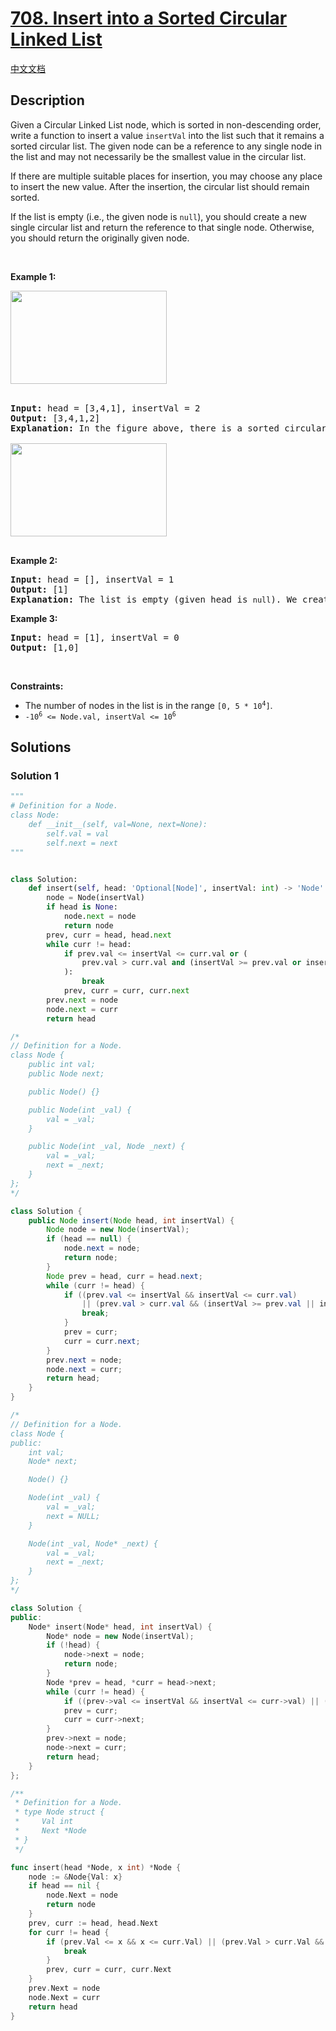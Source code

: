 # [708. Insert into a Sorted Circular Linked List](https://leetcode.com/problems/insert-into-a-sorted-circular-linked-list)

[中文文档](/solution/0700-0799/0708.Insert%20into%20a%20Sorted%20Circular%20Linked%20List/README.md)

## Description

<p>Given a Circular Linked List node, which is sorted in non-descending order, write a function to insert a value <code>insertVal</code> into the list such that it remains a sorted circular list. The given node can be a reference to any single node in the list and may not necessarily be the smallest value in the circular list.</p>

<p>If there are multiple suitable places for insertion, you may choose any place to insert the new value. After the insertion, the circular list should remain sorted.</p>

<p>If the list is empty (i.e., the given node is <code>null</code>), you should create a new single circular list and return the reference to that single node. Otherwise, you should return the originally given node.</p>

<p>&nbsp;</p>
<p><strong class="example">Example 1:</strong></p>
<img alt="" src="https://spcdn.pages.dev/leetcode/problems/0708.Insert%20into%20a%20Sorted%20Circular%20Linked%20List/images/example_1_before_65p.jpg" style="width: 250px; height: 149px;" /><br />
&nbsp;
<pre>
<strong>Input:</strong> head = [3,4,1], insertVal = 2
<strong>Output:</strong> [3,4,1,2]
<strong>Explanation:</strong> In the figure above, there is a sorted circular list of three elements. You are given a reference to the node with value 3, and we need to insert 2 into the list. The new node should be inserted between node 1 and node 3. After the insertion, the list should look like this, and we should still return node 3.

<img alt="" src="https://spcdn.pages.dev/leetcode/problems/0708.Insert%20into%20a%20Sorted%20Circular%20Linked%20List/images/example_1_after_65p.jpg" style="width: 250px; height: 149px;" />

</pre>

<p><strong class="example">Example 2:</strong></p>

<pre>
<strong>Input:</strong> head = [], insertVal = 1
<strong>Output:</strong> [1]
<strong>Explanation:</strong> The list is empty (given head is&nbsp;<code>null</code>). We create a new single circular list and return the reference to that single node.
</pre>

<p><strong class="example">Example 3:</strong></p>

<pre>
<strong>Input:</strong> head = [1], insertVal = 0
<strong>Output:</strong> [1,0]
</pre>

<p>&nbsp;</p>
<p><strong>Constraints:</strong></p>

<ul>
	<li>The number of nodes in the list is in the range <code>[0, 5 * 10<sup>4</sup>]</code>.</li>
	<li><code>-10<sup>6</sup> &lt;= Node.val, insertVal &lt;= 10<sup>6</sup></code></li>
</ul>

## Solutions

### Solution 1

<!-- tabs:start -->

```python
"""
# Definition for a Node.
class Node:
    def __init__(self, val=None, next=None):
        self.val = val
        self.next = next
"""


class Solution:
    def insert(self, head: 'Optional[Node]', insertVal: int) -> 'Node':
        node = Node(insertVal)
        if head is None:
            node.next = node
            return node
        prev, curr = head, head.next
        while curr != head:
            if prev.val <= insertVal <= curr.val or (
                prev.val > curr.val and (insertVal >= prev.val or insertVal <= curr.val)
            ):
                break
            prev, curr = curr, curr.next
        prev.next = node
        node.next = curr
        return head
```

```java
/*
// Definition for a Node.
class Node {
    public int val;
    public Node next;

    public Node() {}

    public Node(int _val) {
        val = _val;
    }

    public Node(int _val, Node _next) {
        val = _val;
        next = _next;
    }
};
*/

class Solution {
    public Node insert(Node head, int insertVal) {
        Node node = new Node(insertVal);
        if (head == null) {
            node.next = node;
            return node;
        }
        Node prev = head, curr = head.next;
        while (curr != head) {
            if ((prev.val <= insertVal && insertVal <= curr.val)
                || (prev.val > curr.val && (insertVal >= prev.val || insertVal <= curr.val))) {
                break;
            }
            prev = curr;
            curr = curr.next;
        }
        prev.next = node;
        node.next = curr;
        return head;
    }
}
```

```cpp
/*
// Definition for a Node.
class Node {
public:
    int val;
    Node* next;

    Node() {}

    Node(int _val) {
        val = _val;
        next = NULL;
    }

    Node(int _val, Node* _next) {
        val = _val;
        next = _next;
    }
};
*/

class Solution {
public:
    Node* insert(Node* head, int insertVal) {
        Node* node = new Node(insertVal);
        if (!head) {
            node->next = node;
            return node;
        }
        Node *prev = head, *curr = head->next;
        while (curr != head) {
            if ((prev->val <= insertVal && insertVal <= curr->val) || (prev->val > curr->val && (insertVal >= prev->val || insertVal <= curr->val))) break;
            prev = curr;
            curr = curr->next;
        }
        prev->next = node;
        node->next = curr;
        return head;
    }
};
```

```go
/**
 * Definition for a Node.
 * type Node struct {
 *     Val int
 *     Next *Node
 * }
 */

func insert(head *Node, x int) *Node {
	node := &Node{Val: x}
	if head == nil {
		node.Next = node
		return node
	}
	prev, curr := head, head.Next
	for curr != head {
		if (prev.Val <= x && x <= curr.Val) || (prev.Val > curr.Val && (x >= prev.Val || x <= curr.Val)) {
			break
		}
		prev, curr = curr, curr.Next
	}
	prev.Next = node
	node.Next = curr
	return head
}
```

<!-- tabs:end -->

<!-- end -->
